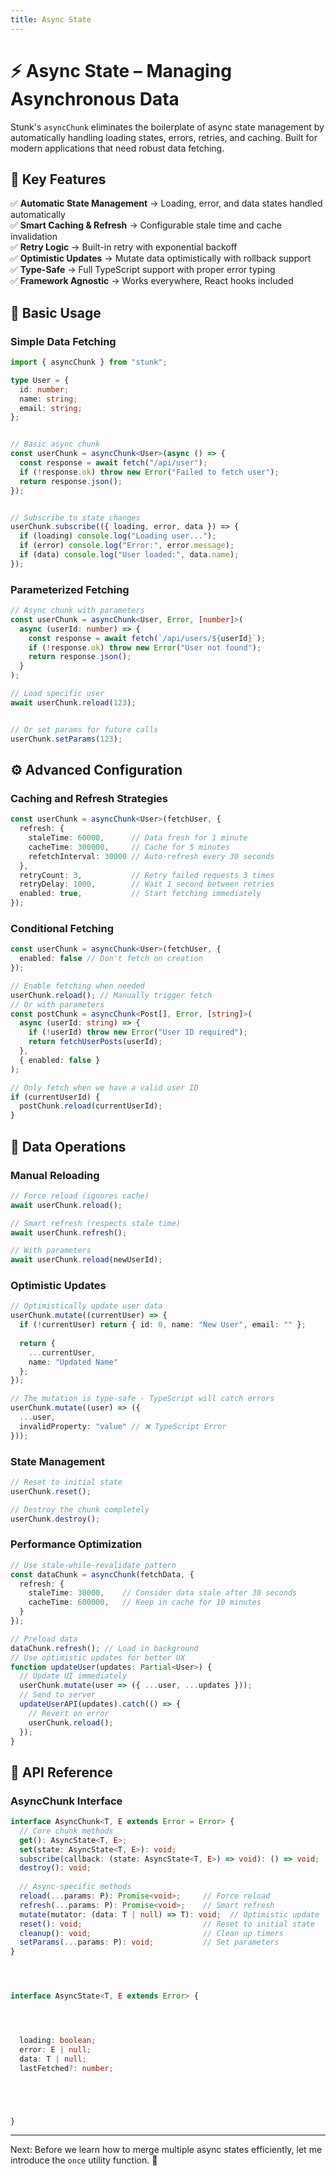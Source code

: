 ```yaml
---
title: Async State
---
```


# ⚡ Async State – Managing Asynchronous Data

Stunk's `asyncChunk` eliminates the boilerplate of async state management by automatically handling loading states, errors, retries, and caching. Built for modern applications that need robust data fetching.

## 🚀 Key Features

✅ **Automatic State Management** → Loading, error, and data states handled automatically  
✅ **Smart Caching & Refresh** → Configurable stale time and cache invalidation  
✅ **Retry Logic** → Built-in retry with exponential backoff  
✅ **Optimistic Updates** → Mutate data optimistically with rollback support  
✅ **Type-Safe** → Full TypeScript support with proper error typing  
✅ **Framework Agnostic** → Works everywhere, React hooks included  

## 🔗 Basic Usage

### Simple Data Fetching

```typescript
import { asyncChunk } from "stunk";

type User = {
  id: number;
  name: string;
  email: string;
};


// Basic async chunk
const userChunk = asyncChunk<User>(async () => {
  const response = await fetch("/api/user");
  if (!response.ok) throw new Error("Failed to fetch user");
  return response.json();
});


// Subscribe to state changes
userChunk.subscribe(({ loading, error, data }) => {
  if (loading) console.log("Loading user...");
  if (error) console.log("Error:", error.message);
  if (data) console.log("User loaded:", data.name);
});
```

### Parameterized Fetching

```typescript
// Async chunk with parameters
const userChunk = asyncChunk<User, Error, [number]>(
  async (userId: number) => {
    const response = await fetch(`/api/users/${userId}`);
    if (!response.ok) throw new Error("User not found");
    return response.json();
  }
);

// Load specific user
await userChunk.reload(123);


// Or set params for future calls
userChunk.setParams(123);
```

## ⚙️ Advanced Configuration

### Caching and Refresh Strategies

```typescript
const userChunk = asyncChunk<User>(fetchUser, {
  refresh: {
    staleTime: 60000,      // Data fresh for 1 minute
    cacheTime: 300000,     // Cache for 5 minutes
    refetchInterval: 30000 // Auto-refresh every 30 seconds
  },
  retryCount: 3,           // Retry failed requests 3 times
  retryDelay: 1000,        // Wait 1 second between retries
  enabled: true,           // Start fetching immediately
});
```

### Conditional Fetching

```typescript
const userChunk = asyncChunk<User>(fetchUser, {
  enabled: false // Don't fetch on creation
});

// Enable fetching when needed
userChunk.reload(); // Manually trigger fetch
// Or with parameters
const postChunk = asyncChunk<Post[], Error, [string]>(
  async (userId: string) => {
    if (!userId) throw new Error("User ID required");
    return fetchUserPosts(userId);
  },
  { enabled: false }
);

// Only fetch when we have a valid user ID
if (currentUserId) {
  postChunk.reload(currentUserId);
}
```

## 🔄 Data Operations

### Manual Reloading


```typescript
// Force reload (ignores cache)
await userChunk.reload();

// Smart refresh (respects stale time)
await userChunk.refresh();

// With parameters
await userChunk.reload(newUserId);
```

### Optimistic Updates

```typescript
// Optimistically update user data
userChunk.mutate((currentUser) => {
  if (!currentUser) return { id: 0, name: "New User", email: "" };
  
  return {
    ...currentUser,
    name: "Updated Name"
  };
});

// The mutation is type-safe - TypeScript will catch errors
userChunk.mutate((user) => ({
  ...user,
  invalidProperty: "value" // ❌ TypeScript Error
}));
```

### State Management

```typescript
// Reset to initial state
userChunk.reset();

// Destroy the chunk completely
userChunk.destroy();
```

### Performance Optimization

```typescript
// Use stale-while-revalidate pattern
const dataChunk = asyncChunk(fetchData, {
  refresh: {
    staleTime: 30000,    // Consider data stale after 30 seconds
    cacheTime: 600000,   // Keep in cache for 10 minutes
  }
});

// Preload data
dataChunk.refresh(); // Load in background
// Use optimistic updates for better UX
function updateUser(updates: Partial<User>) {
  // Update UI immediately
  userChunk.mutate(user => ({ ...user, ...updates }));
  // Send to server
  updateUserAPI(updates).catch(() => {
    // Revert on error
    userChunk.reload();
  });
}
```

## 🔧 API Reference

### AsyncChunk Interface


```typescript
interface AsyncChunk<T, E extends Error = Error> {
  // Core chunk methods
  get(): AsyncState<T, E>;
  set(state: AsyncState<T, E>): void;
  subscribe(callback: (state: AsyncState<T, E>) => void): () => void;
  destroy(): void;
  
  // Async-specific methods
  reload(...params: P): Promise<void>;     // Force reload
  refresh(...params: P): Promise<void>;    // Smart refresh
  mutate(mutator: (data: T | null) => T): void;  // Optimistic update
  reset(): void;                           // Reset to initial state
  cleanup(): void;                         // Clean up timers
  setParams(...params: P): void;           // Set parameters
}




interface AsyncState<T, E extends Error> {




  loading: boolean;
  error: E | null;
  data: T | null;
  lastFetched?: number;





}
```
---

Next: Before we learn how to merge multiple async states efficiently, let me introduce the ```once``` utility function. 🚀
